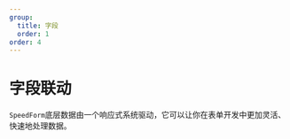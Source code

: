 ```yaml
---
group:
  title: 字段
  order: 1
order: 4
---
```


# 字段联动 

`SpeedForm`底层数据由一个响应式系统驱动，它可以让你在表单开发中更加灵活、快速地处理数据。

